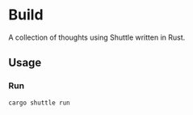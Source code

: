 # Build
A collection of thoughts using Shuttle written in Rust.

## Usage
### Run
```sh
cargo shuttle run
```